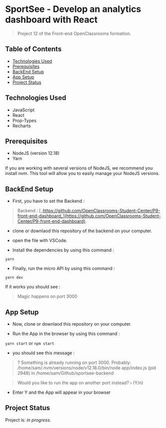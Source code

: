# SportSee - Develop an analytics dashboard with React

> Project 12 of the Front-end OpenClassrooms formation.

## Table of Contents
* [Technologies Used](#technologies-used)
* [Prerequisites](#prerequisites)
* [BackEnd Setup](#backend-setup)
* [App Setup](#app-setup)
* [Project Status](#project-status)

## Technologies Used
- JavaScript
- React
- Prop-Types
- Recharts

## Prerequisites

- NodeJS (version 12.18)
- Yarn

If you are working with several versions of NodeJS, we recommend you install nvm. This tool will allow you to easily manage your NodeJS versions.

## BackEnd Setup

- First, you have to set the Backend :

> Backend : [_https://github.com/OpenClassrooms-Student-Center/P9-front-end-dashboard_](https://github.com/OpenClassrooms-Student-Center/P9-front-end-dashboard).

- clone or downlaod this repository of the backend on your computer.

- open the file with VSCode.

- Install the dependencies by using this command :

`yarn`

- Finally, run the micro API by using this command :

`yarn dev`

If it works you should see :

> Magic happens on port 3000

## App Setup

- Now, clone or downlaod this repository on your computer.

- Run the App in the browser by using this command :

`yarn start` or `npm start`

- you should see this message :

>  ? Something is already running on port 3000.     Probably:
  /home/sam/.nvm/versions/node/v12.18.0/bin/node app/index.js (pid 2948)
  in /home/sam/Github/sportsee-backend
  
 >  Would you like to run the app on another port instead? › (Y/n)

- Enter Y and the App will appear in your browser

## Project Status
Project is: _in progress_.
